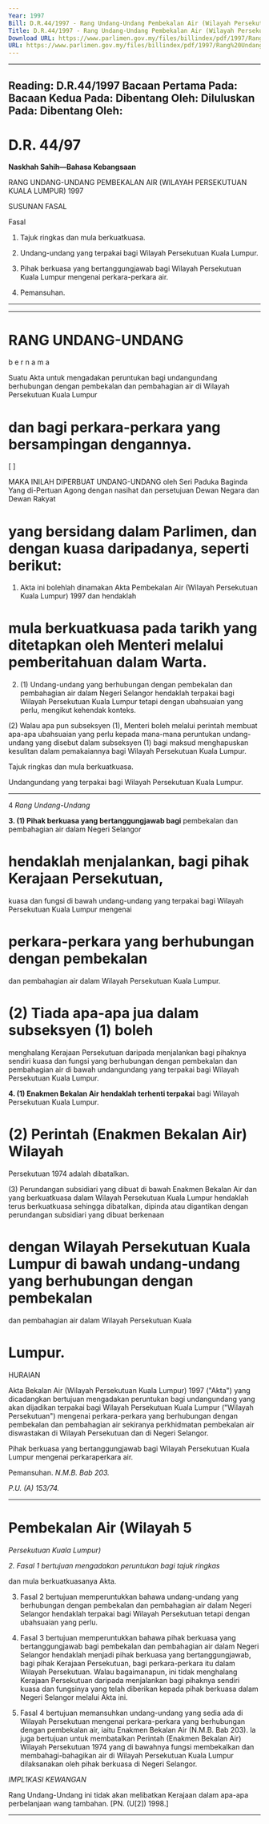 ```yaml
---
Year: 1997
Bill: D.R.44/1997 - Rang Undang-Undang Pembekalan Air (Wilayah Persekutuan Kuala Lumpur) 1997 (Lulus)
Title: D.R.44/1997 - Rang Undang-Undang Pembekalan Air (Wilayah Persekutuan Kuala Lumpur) 1997 (Lulus)
Download URL: https://www.parlimen.gov.my/files/billindex/pdf/1997/Rang%20Undang-Undang%20DR%2044.pdf
URL: https://www.parlimen.gov.my/files/billindex/pdf/1997/Rang%20Undang-Undang%20DR%2044.pdf
---
```

---
Reading:
D.R.44/1997
Bacaan Pertama Pada:
Bacaan Kedua Pada:
Dibentang Oleh:
Diluluskan Pada:
Dibentang Oleh:
---

# D.R. 44/97

**Naskhah Sahih—Bahasa Kebangsaan**

RANG UNDANG-UNDANG PEMBEKALAN AIR
(WILAYAH PERSEKUTUAN KUALA LUMPUR)
1997

SUSUNAN FASAL

Fasal
1. Tajuk ringkas dan mula berkuatkuasa.

2. Undang-undang yang terpakai bagi Wilayah Persekutuan
Kuala Lumpur.

3. Pihak berkuasa yang bertanggungjawab bagi Wilayah
Persekutuan Kuala Lumpur mengenai perkara-perkara air.

4. Pemansuhan.


-----

-----

# RANG UNDANG-UNDANG

 b e r n a m a

 Suatu Akta untuk mengadakan peruntukan bagi undangundang berhubungan dengan pembekalan dan
pembahagian air di Wilayah Persekutuan Kuala Lumpur
# dan bagi perkara-perkara yang bersampingan dengannya.

 [ ]

MAKA INILAH DIPERBUAT UNDANG-UNDANG
oleh Seri Paduka Baginda Yang di-Pertuan Agong dengan
nasihat dan persetujuan Dewan Negara dan Dewan Rakyat
# yang bersidang dalam Parlimen, dan dengan kuasa daripadanya, seperti berikut:
 1. Akta ini bolehlah dinamakan Akta Pembekalan Air
(Wilayah Persekutuan Kuala Lumpur) 1997 dan hendaklah
# mula berkuatkuasa pada tarikh yang ditetapkan oleh Menteri melalui pemberitahuan dalam Warta.

 2. (1) Undang-undang yang berhubungan dengan pembekalan dan pembahagian air dalam Negeri Selangor hendaklah terpakai bagi Wilayah Persekutuan Kuala Lumpur tetapi dengan ubahsuaian yang perlu, mengikut kehendak konteks.

 (2) Walau apa pun subseksyen (1), Menteri boleh melalui perintah membuat apa-apa ubahsuaian yang perlu kepada mana-mana peruntukan undang-undang yang disebut dalam subseksyen (1) bagi maksud menghapuskan kesulitan dalam pemakaiannya bagi Wilayah Persekutuan Kuala Lumpur.


Tajuk ringkas
dan mula
berkuatkuasa.

Undangundang yang
terpakai bagi
Wilayah
Persekutuan
Kuala
Lumpur.


-----

4 _Rang Undang-Undang_

**3. (1) Pihak berkuasa yang bertanggungjawab bagi**
pembekalan dan pembahagian air dalam Negeri Selangor
# hendaklah menjalankan, bagi pihak Kerajaan Persekutuan,
kuasa dan fungsi di bawah undang-undang yang terpakai
bagi Wilayah Persekutuan Kuala Lumpur mengenai
# perkara-perkara yang berhubungan dengan pembekalan
dan pembahagian air dalam Wilayah Persekutuan Kuala
Lumpur.

# (2) Tiada apa-apa jua dalam subseksyen (1) boleh
menghalang Kerajaan Persekutuan daripada menjalankan
bagi pihaknya sendiri kuasa dan fungsi yang berhubungan
dengan pembekalan dan pembahagian air di bawah undangundang yang terpakai bagi Wilayah Persekutuan Kuala
Lumpur.

**4. (1) Enakmen Bekalan Air hendaklah terhenti terpakai**
bagi Wilayah Persekutuan Kuala Lumpur.

# (2) Perintah (Enakmen Bekalan Air) Wilayah
Persekutuan 1974 adalah dibatalkan.

(3) Perundangan subsidiari yang dibuat di bawah
Enakmen Bekalan Air dan yang berkuatkuasa dalam
Wilayah Persekutuan Kuala Lumpur hendaklah terus
berkuatkuasa sehingga dibatalkan, dipinda atau digantikan
dengan perundangan subsidiari yang dibuat berkenaan
# dengan Wilayah Persekutuan Kuala Lumpur di bawah undang-undang yang berhubungan dengan pembekalan
dan pembahagian air dalam Wilayah Persekutuan Kuala
# Lumpur.

HURAIAN

Akta Bekalan Air (Wilayah Persekutuan Kuala Lumpur) 1997 ("Akta")
yang dicadangkan bertujuan mengadakan peruntukan bagi undangundang yang akan dijadikan terpakai bagi Wilayah Persekutuan Kuala
Lumpur ("Wilayah Persekutuan") mengenai perkara-perkara yang
berhubungan dengan pembekalan dan pembahagian air sekiranya
perkhidmatan pembekalan air diswastakan di Wilayah Persekutuan
dan di Negeri Selangor.


Pihak
berkuasa yang
bertanggungjawab bagi
Wilayah
Persekutuan
Kuala
Lumpur
mengenai
perkaraperkara air.

Pemansuhan.
_N.M.B._
_Bab 203._

_P.U. (A)_
_153/74._


-----

# Pembekalan Air (Wilayah 5

_Persekutuan Kuala Lumpur)_

_2._ _Fasal 1 bertujuan mengadakan peruntukan bagi tajuk ringkas_

dan mula berkuatkuasanya Akta.

3. Fasal 2 bertujuan memperuntukkan bahawa undang-undang yang
berhubungan dengan pembekalan dan pembahagian air dalam Negeri
Selangor hendaklah terpakai bagi Wilayah Persekutuan tetapi dengan
ubahsuaian yang perlu.

4. Fasal 3 bertujuan memperuntukkan bahawa pihak berkuasa yang
bertanggungjawab bagi pembekalan dan pembahagian air dalam Negeri
Selangor hendaklah menjadi pihak berkuasa yang bertanggungjawab,
bagi pihak Kerajaan Persekutuan, bagi perkara-perkara itu dalam
Wilayah Persekutuan. Walau bagaimanapun, ini tidak menghalang
Kerajaan Persekutuan daripada menjalankan bagi pihaknya sendiri
kuasa dan fungsinya yang telah diberikan kepada pihak berkuasa
dalam Negeri Selangor melalui Akta ini.

5. Fasal 4 bertujuan memansuhkan undang-undang yang sedia ada
di Wilayah Persekutuan mengenai perkara-perkara yang berhubungan
dengan pembekalan air, iaitu Enakmen Bekalan Air (N.M.B. Bab
203). la juga bertujuan untuk membatalkan Perintah (Enakmen Bekalan
Air) Wilayah Persekutuan 1974 yang di bawahnya fungsi membekalkan
dan membahagi-bahagikan air di Wilayah Persekutuan Kuala Lumpur
dilaksanakan oleh pihak berkuasa di Negeri Selangor.

_IMPL1KASI_ _KEWANGAN_

Rang Undang-Undang ini tidak akan melibatkan Kerajaan dalam
apa-apa perbelanjaan wang tambahan. [PN. (U[2]) 1998.]


-----

